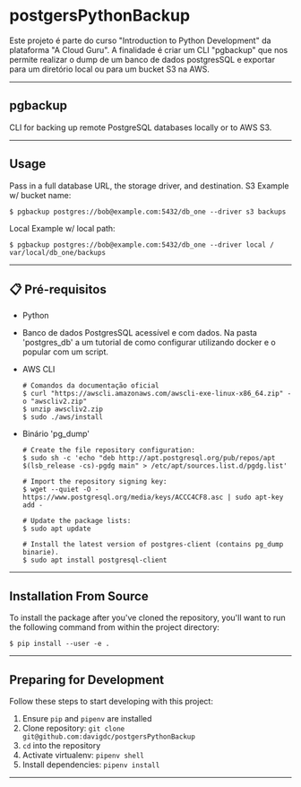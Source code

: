 # postgersPythonBackup
Este projeto é parte do curso "Introduction to Python Development" da plataforma "A Cloud Guru". A finalidade é criar um CLI "pgbackup" que nos permite realizar o dump de um banco de dados postgresSQL e exportar para um diretório local ou para um bucket S3 na AWS.

---
## pgbackup
CLI for backing up remote PostgreSQL databases locally or to AWS S3.

---
## Usage
Pass in a full database URL, the storage driver, and destination.
S3 Example w/ bucket name:
```
$ pgbackup postgres://bob@example.com:5432/db_one --driver s3 backups
```

Local Example w/ local path:
```
$ pgbackup postgres://bob@example.com:5432/db_one --driver local /
var/local/db_one/backups
```

---
## 📋 Pré-requisitos
- Python

- Banco de dados PostgresSQL acessível e com dados. Na pasta 'postgres_db' a um tutorial de como configurar utilizando docker e o popular com um script.

- AWS CLI
    ```
    # Comandos da documentação oficial
    $ curl "https://awscli.amazonaws.com/awscli-exe-linux-x86_64.zip" -o "awscliv2.zip"
    $ unzip awscliv2.zip
    $ sudo ./aws/install
    ```

- Binário 'pg_dump'
    ```
    # Create the file repository configuration:
    $ sudo sh -c 'echo "deb http://apt.postgresql.org/pub/repos/apt $(lsb_release -cs)-pgdg main" > /etc/apt/sources.list.d/pgdg.list'

    # Import the repository signing key:
    $ wget --quiet -O - https://www.postgresql.org/media/keys/ACCC4CF8.asc | sudo apt-key add -

    # Update the package lists:
    $ sudo apt update

    # Install the latest version of postgres-client (contains pg_dump binarie). 
    $ sudo apt install postgresql-client
    ```

---
## Installation From Source

To install the package after you've cloned the repository, you'll
want to run the following command from within the project directory:
```
$ pip install --user -e .
```

---
## Preparing for Development

Follow these steps to start developing with this project:

1. Ensure `pip` and `pipenv` are installed
2. Clone repository: `git clone git@github.com:davigdc/postgersPythonBackup`
3. `cd` into the repository
4. Activate virtualenv: `pipenv shell`
5. Install dependencies: `pipenv install`

---
